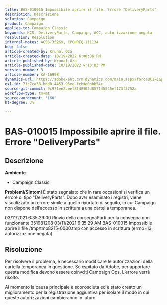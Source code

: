 ```yaml
---
title: BAS-010015 Impossibile aprire il file. Errore "DeliveryParts"
description: Descrizione
solution: Campaign
product: Campaign
applies-to: Campaign Classic
keywords: KCS, DeliveryParts, Campaign, ACC, autorizzazione negata
resolution: Resolution
internal-notes: ACSS-35269, CPGNREQ-111134
bug: false
article-created-by: Krunal Oza
article-created-date: 10/19/2022 6:08:06 PM
article-published-by: Krunal Oza
article-published-date: 10/19/2022 6:13:03 PM
version-number: 3
article-number: KA-16998
dynamics-url: https://adobe-ent.crm.dynamics.com/main.aspx?forceUCI=1&pagetype=entityrecord&etn=knowledgearticle&id=27565ff7-d84f-ed11-bba2-00224808679b
exl-id: 71c7ca38-bdd0-4453-93ee-fcb0e0bbb54c
source-git-commit: 9c971ee2ceef8f48902d857145545ef173f3752a
workflow-type: tm+mt
source-wordcount: '160'
ht-degree: 3%

---
```


# BAS-010015 Impossibile aprire il file. Errore &quot;DeliveryParts&quot;

## Descrizione

<b>Ambiente</b>
- Campaign Classic



<b>Problemi/Sintomi</b>
È stato segnalato che in rare occasioni si verifica un errore di tipo &quot;DeliveryParts&quot;. Dopo aver esaminato i registri, viene visualizzato un errore simile a quello riportato di seguito, in cui Campaign non dispone dell’accesso in scrittura a una cartella temporanea.

03/11/2021 6:35:29:00 Rinvio della consegnaParti per la consegna non funzionante 351981208 03/11/2021 6:35:29 AM BAS-010015 Impossibile aprire il file /tmp/tmp8215-0000.tmp con accesso in scrittura (errno=13, autorizzazione negata)




## Risoluzione


Per risolvere il problema, è necessario modificare le autorizzazioni della cartella temporanea in questione. Se ospitato da Adobe, per apportare questa modifica devono essere coinvolti Campaign Ops. L’errore verrà risolto.

Al momento la causa principale è sconosciuta ed è stato creato un miglioramento per la registrazione aggiuntiva per isolare il modo in cui queste autorizzazioni cambieranno in futuro.
